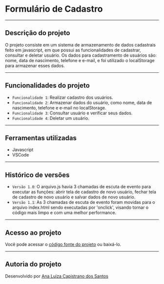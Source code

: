 # Formulário de Cadastro 

***

## Descrição do projeto

O projeto consiste em um sistema de armazenamento de dados cadastrais feito em javascript, em que possui as funcionalidades de cadastrar, consultar e deletar usuário. Os dados para cadastramento de usuários são: nome, data de nascimento, telefone e e-mail, e foi utilizado o localStorage para armazenar esses dados.

***

## Funcionalidades do projeto

- `Funcionalidade 1`: Realizar cadastro dos usuários.
- `Funcionalidade 2`: Armazenar dados do usuário, como nome, data de nascimento, telefone e e-mail no localStorage.
- `Funcionalidade 3`: Consultar usuário e verificar seus dados.
- `Funcionalidade 4`: Deletar um usuário.

***

## Ferramentas utilizadas

- Javascript
- VSCode


***

## Histórico de versões 

- `Versão 1.0`: O arquivo.js havia 3 chamadas de escuta de evento para executar as funções: abrir tela de cadastro de novo usuário, fechar tela de cadastro de novo usuário e salvar dados de novo usuário.
- `Versão 1.1`: As 3 chamadas de escuta de evento foram movidas para o arquivo index.html sendo executadas por 'onclick', visando tornar o código mais limpo e com uma melhor performance.

***

## Acesso ao projeto

Você pode acessar o [código fonte do projeto](https://github.com/Compass-pb-aws-2024-SETEMBRO/sprint-1-pb-aws-setembro/tree/ana-capistrano) ou baixá-lo.

***

## Autoria do projeto

Desenvolvido por [Ana Luiza Capistrano dos Santos](https://github.com/luucaps)
